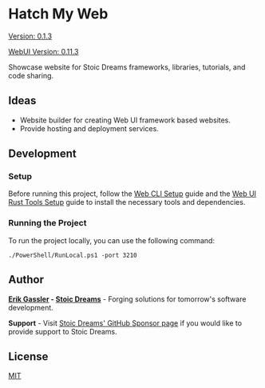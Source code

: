 # Hatch My Web

[Version: 0.1.3](https://github.com/StoicDreams/HatchMyWeb)

[WebUI Version: 0.11.3](https://github.com/StoicDreams/WebUI)

Showcase website for Stoic Dreams frameworks, libraries, tutorials, and code sharing.

## Ideas

- Website builder for creating Web UI framework based websites.
- Provide hosting and deployment services.

## Development

### Setup

Before running this project, follow the [Web CLI Setup](https://webui.stoicdreams.com/tools/cli) guide and the [Web UI Rust Tools Setup](https://webui.stoicdreams.com/tools/rust) guide to install the necessary tools and dependencies.

### Running the Project

To run the project locally, you can use the following command:

```terminal:Run the project from the root directory
./PowerShell/RunLocal.ps1 -port 3210
```

## Author

**[Erik Gassler](https://www.erikgassler.com) - [Stoic Dreams](https://www.stoicdreams.com)** - Forging solutions for tomorrow's software development.

**Support** - Visit [Stoic Dreams' GitHub Sponsor page](https://github.com/sponsors/StoicDreams) if you would like to provide support to Stoic Dreams.

## License

[MIT](LICENSE)
